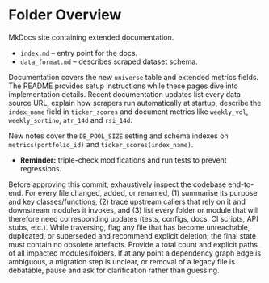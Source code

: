 # Folder Overview

MkDocs site containing extended documentation.
- `index.md` – entry point for the docs.
- `data_format.md` – describes scraped dataset schema.

Documentation covers the new `universe` table and extended metrics fields.
The README provides setup instructions while these pages dive into
implementation details. Recent documentation updates list every data source URL,
explain how scrapers run automatically at startup, describe the
`index_name` field in `ticker_scores` and document metrics like
`weekly_vol`, `weekly_sortino`, `atr_14d` and `rsi_14d`.

New notes cover the `DB_POOL_SIZE` setting and schema indexes on
`metrics(portfolio_id)` and `ticker_scores(index_name)`.

- **Reminder:** triple-check modifications and run tests to prevent regressions.

Before approving this commit, exhaustively inspect the codebase end-to-end. For every file changed, added, or renamed, (1) summarise its purpose and key classes/functions, (2) trace upstream callers that rely on it and downstream modules it invokes, and (3) list every folder or module that will therefore need corresponding updates (tests, configs, docs, CI scripts, API stubs, etc.). While traversing, flag any file that has become unreachable, duplicated, or superseded and recommend explicit deletion; the final state must contain no obsolete artefacts. Provide a total count and explicit paths of all impacted modules/folders. If at any point a dependency graph edge is ambiguous, a migration step is unclear, or removal of a legacy file is debatable, pause and ask for clarification rather than guessing.
